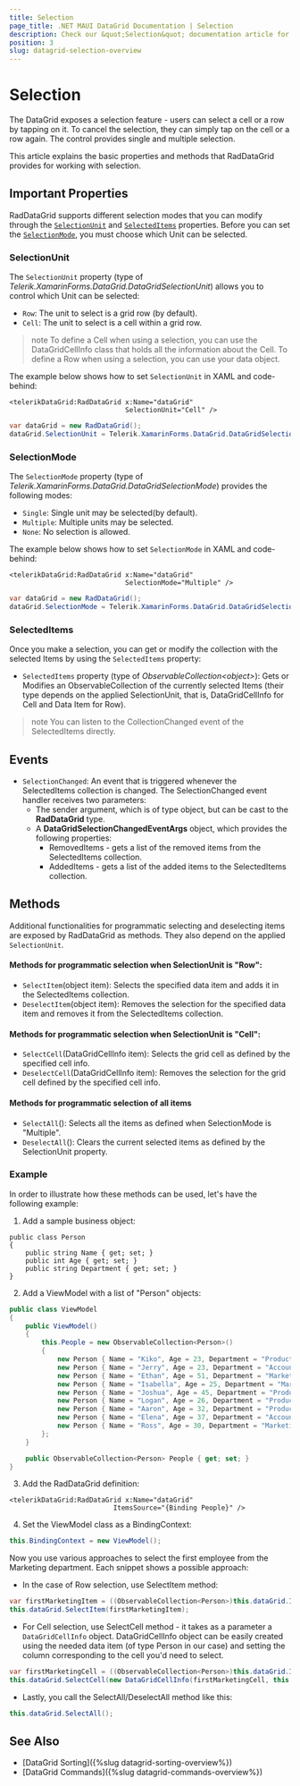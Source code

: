 ```yaml
---
title: Selection
page_title: .NET MAUI DataGrid Documentation | Selection
description: Check our &quot;Selection&quot; documentation article for Telerik DataGrid for .NET MAUI control.
position: 3
slug: datagrid-selection-overview
---
```


# Selection

The DataGrid exposes a selection feature - users can select a cell or a row by tapping on it. To cancel the selection, they can simply tap on the cell or a row again. The control provides single and multiple selection.

This article explains the basic properties and methods that RadDataGrid provides for working with selection.

## Important Properties

RadDataGrid supports different selection modes that you can modify through the [`SelectionUnit`](#selectionunit) and [`SelectedItems`](#selecteditems) properties. Before you can set the [`SelectionMode`](#selectionmode), you must choose which Unit can be selected.

### SelectionUnit

The `SelectionUnit` property (type of *Telerik.XamarinForms.DataGrid.DataGridSelectionUnit*) allows you to control which Unit can be selected:

* `Row`: The unit to select is a grid row (by default).
* `Cell`: The unit to select is a cell within a grid row.

>note To define a Cell when using a selection, you can use the DataGridCellInfo class that holds all the information about the Cell. To define a Row when using a selection, you can use your data object.

The example below shows how to set `SelectionUnit` in XAML and code-behind:

```XAML
<telerikDataGrid:RadDataGrid x:Name="dataGrid"
							 SelectionUnit="Cell" />
```
```C#
var dataGrid = new RadDataGrid();
dataGrid.SelectionUnit = Telerik.XamarinForms.DataGrid.DataGridSelectionUnit.Cell;
```

### SelectionMode

The `SelectionMode` property (type of *Telerik.XamarinForms.DataGrid.DataGridSelectionMode*) provides the following modes:

* `Single`: Single unit may be selected(by default).
* `Multiple`: Multiple units may be selected.
* `None`: No selection is allowed.

The example below shows how to set `SelectionMode` in XAML and code-behind:

```XAML
<telerikDataGrid:RadDataGrid x:Name="dataGrid"
							 SelectionMode="Multiple" />
```
```C#
var dataGrid = new RadDataGrid();
dataGrid.SelectionMode = Telerik.XamarinForms.DataGrid.DataGridSelectionMode.Multiple;
```

### SelectedItems

Once you make a selection, you can get or modify the collection with the selected Items by using the `SelectedItems` property:

* `SelectedItems` property (type of *ObservableCollection&lt;object&gt;*): Gets or Modifies an ObservableCollection of the currently selected Items (their type depends on the applied SelectionUnit, that is, DataGridCellInfo for Cell and Data Item for Row).

>note You can listen to the CollectionChanged event of the SelectedItems directly.

## Events

- `SelectionChanged`: An event that is triggered whenever the SelectedItems collection is changed. The SelectionChanged event handler receives two parameters:
	* The sender argument, which is of type object, but can be cast to the __RadDataGrid__ type.
	* A __DataGridSelectionChangedEventArgs__ object, which provides the following properties:
		- RemovedItems - gets a list of the removed items from the SelectedItems collection.
		- AddedItems - gets a list of the added items to the SelectedItems collection.

## Methods

Additional functionalities for programmatic selecting and deselecting items are exposed by RadDataGrid as methods. They also depend on the applied `SelectionUnit`.

#### Methods for programmatic selection when SelectionUnit is "Row":

* `SelectItem`(object item): Selects the specified data item and adds it in the SelectedItems collection.
* `DeselectItem`(object item): Removes the selection for the specified data item and removes it from the SelectedItems collection.

#### Methods for programmatic selection when SelectionUnit is "Cell":

* `SelectCell`(DataGridCellInfo item): Selects the grid cell as defined by the specified cell info.
* `DeselectCell`(DataGridCellInfo item): Removes the selection for the grid cell defined by the specified cell info.

#### Methods for programmatic selection of all items

* `SelectAll`(): Selects all the items as defined when SelectionMode is "Multiple".
* `DeselectAll`(): Clears the current selected items as defined by the SelectionUnit property.

### Example
In order to illustrate how these methods can be used, let's have the following example:

1) Add a sample business object:

```XAML
public class Person
{
	public string Name { get; set; }
	public int Age { get; set; }
	public string Department { get; set; }
}
```

2) Add a ViewModel with a list of "Person" objects:

```C#
public class ViewModel
{
	public ViewModel()
	{
		this.People = new ObservableCollection<Person>()
		{
			new Person { Name = "Kiko", Age = 23, Department = "Production" },
			new Person { Name = "Jerry", Age = 23, Department = "Accounting and Finance"},
			new Person { Name = "Ethan", Age = 51, Department = "Marketing" },
			new Person { Name = "Isabella", Age = 25, Department = "Marketing" },
			new Person { Name = "Joshua", Age = 45, Department = "Production" },
			new Person { Name = "Logan", Age = 26, Department = "Production"},
			new Person { Name = "Aaron", Age = 32, Department = "Production" },
			new Person { Name = "Elena", Age = 37, Department = "Accounting and Finance"},
			new Person { Name = "Ross", Age = 30, Department = "Marketing" },
		};
	}

	public ObservableCollection<Person> People { get; set; }
}
```

3) Add the RadDataGrid definition:

```XAML
<telerikDataGrid:RadDataGrid x:Name="dataGrid"
						  ItemsSource="{Binding People}" />
```

4) Set the ViewModel class as a BindingContext:

```C#
this.BindingContext = new ViewModel();
```

Now you use various approaches to select the first employee from the Marketing department. Each snippet shows a possible approach:

* In the case of Row selection, use SelectItem method:

```C#
var firstMarketingItem = ((ObservableCollection<Person>)this.dataGrid.ItemsSource).First(p => p.Department == "Marketing");
this.dataGrid.SelectItem(firstMarketingItem);
```

* For Cell selection, use SelectCell method - it takes as a parameter a `DataGridCellInfo` object. DataGridCellInfo object can be easily created using the needed data item (of type Person in our case) and setting the column corresponding to the cell you'd need to select.

```C#
var firstMarketingCell = ((ObservableCollection<Person>)this.dataGrid.ItemsSource).First(p => p.Department == "Marketing");
this.dataGrid.SelectCell(new DataGridCellInfo(firstMarketingCell, this.dataGrid.Columns[2]));
```

* Lastly, you call the SelectAll/DeselectAll method like this:

```C#
this.dataGrid.SelectAll();
```

## See Also

* [DataGrid Sorting]({%slug datagrid-sorting-overview%})
* [DataGrid Commands]({%slug datagrid-commands-overview%})
